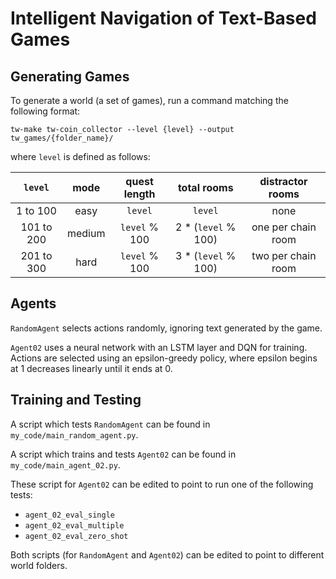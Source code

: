 # Intelligent Navigation of Text-Based Games


## Generating Games

To generate a world (a set of games), run a command matching the following format:

`tw-make tw-coin_collector --level {level} --output tw_games/{folder_name}/`

where `level` is defined as follows:

|   `level`  |  mode  |  quest length |     total rooms     |  distractor rooms  |
|:----------:|:------:|:-------------:|:-------------------:|:------------------:|
|  1 to 100  |  easy  |    `level`    |       `level`       |        none        |
| 101 to 200 | medium | `level` % 100 | 2 * (`level` % 100) | one per chain room |
| 201 to 300 |  hard  | `level` % 100 | 3 * (`level` % 100) | two per chain room |
<!-- TODO: Is this true for hard mode distractor rooms? -->


## Agents

`RandomAgent` selects actions randomly, ignoring text generated by the game.

`Agent02` uses a neural network with an LSTM layer and DQN for training. Actions are selected using an epsilon-greedy policy, where epsilon begins at 1 decreases linearly until it ends at 0.


## Training and Testing

A script which tests `RandomAgent` can be found in `my_code/main_random_agent.py`.

A script which trains and tests `Agent02` can be found in `my_code/main_agent_02.py`.

These script for `Agent02` can be edited to point to run one of the following tests:
- `agent_02_eval_single`
- `agent_02_eval_multiple`
- `agent_02_eval_zero_shot`
<!-- TODO: Add descriptions. -->

Both scripts (for `RandomAgent` and `Agent02`) can be edited to point to different world folders.
